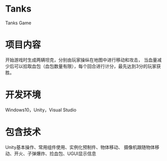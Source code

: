 # Tanks
Tanks Game
# 项目内容
开始游戏时生成两辆坦克，分别由玩家操纵在地图中进行移动和攻击，
当血量减少后可以拾取血包（血包数量有限），每个回合进行计分，最先达到3分的玩家获胜。
# 开发环境
Windows10，Unity，Visual Studio
# 包含技术
Unity基本操作、常用组件使用、实例化预制件、物体移动、
摄像机跟随物体移动、开火、子弹爆炸、捡血包、UGUI显示信息
